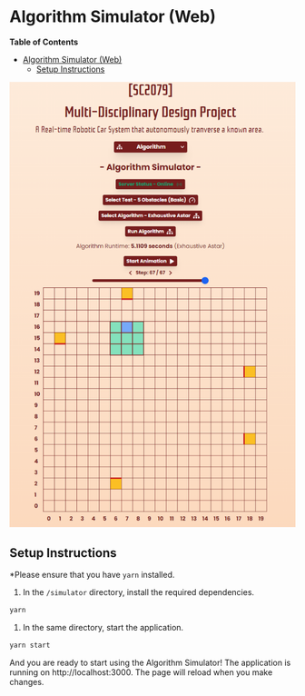 # Algorithm Simulator (Web)

**Table of Contents**

- [Algorithm Simulator (Web)](#algorithm-simulator-web)
  - [Setup Instructions](#setup-instructions)

<img src="/public/simulator.png" />

## Setup Instructions

\*Please ensure that you have `yarn` installed.

1. In the `/simulator` directory, install the required dependencies.

```bash
yarn
```

1. In the same directory, start the application.

```bash
yarn start
```

And you are ready to start using the Algorithm Simulator! The application is running on http://localhost:3000. The page will reload when you make changes.
